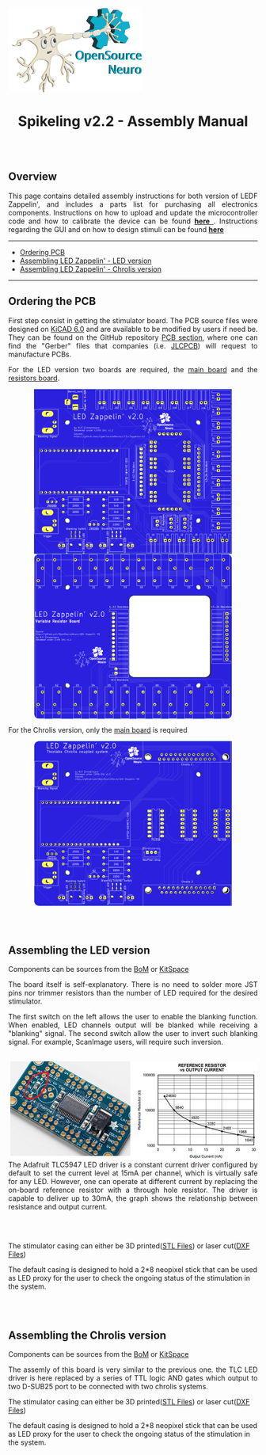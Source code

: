 <p align="left">
<img width="270" height="170" src="./Images/SpikyLogo.png">
</p>

<h1 align="center"> Spikeling v2.2 - Assembly Manual</h1></p>


<br></br>


## Overview

<p align="justify">
This page contains detailed assembly instructions for both version of LEDF Zappelin', and includes a parts list for purchasing all electronics components.
Instructions on how to upload and update the microcontroller code and how to calibrate the device can be found <a href="https://github.com/OpenSourceNeuro/LED-Zappelin-V2/blob/main/Installation_Manual.md"> <strong>here</strong> </a>.
Instructions regarding the GUI and on how to design stimuli can be found <a href="https://github.com/OpenSourceNeuro/LED-Zappelin-V2/blob/main/GUI_UserManual.md"><strong>here</strong></a>
</p>

***

- [Ordering PCB](#Ordering-the-PCB)
- [Assembling LED Zappelin' - LED version](#Assembling-the-LED-version)
- [Assembling LED Zappelin' - Chrolis version](#Programming-the-ESP32)

***

## Ordering the PCB

<p align="justify">
First step consist in getting the stimulator board.
The PCB source files were designed on <a href="http://kicad.org/">KiCAD 6.0</a> and are available to be modified by users if need be.
They can be found on the GitHub repository <a href="https://github.com/OpenSourceNeuro/LED-Zappelin-V2/tree/main/PCB">PCB section</a>, where one can find the "Gerber" files that companies (i.e. <a href="https://jlcpcb.com">JLCPCB</a>) will request to manufacture PCBs.
</p>

<p align="justify">
For the LED version two boards are required, the <a href="https://github.com/OpenSourceNeuro/LED-Zappelin-V2/tree/main/PCB/LED-Zappelin-V2">main board</a> and the <a href="https://github.com/OpenSourceNeuro/LED-Zappelin-V2/tree/main/PCB/LED-Zappelin-V2-ResistorBoard">resistors board</a>.
</p>

<p align="center">
<img align="center" src="./Images/PCB_LEDZap.png" width="400" height="333">
<img align="center" src="./Images/PCB_LEDZap-Resistors.png" width="400" height="333">
</p>

For the Chrolis version, only the <a href="https://github.com/OpenSourceNeuro/LED-Zappelin-V2/tree/main/PCB/LED-Zappelin-V2-Chrolis"> main board</a> is required

<p align="center">
<img align="center" src="./Images/PCB_LEDZap-Chrolis.png" width="400" height="333">
</p>

<br>
</br>

## Assembling the LED version

Components can be sources from the <a href="">BoM</a> or <a href="">KitSpace</a>

<p align="justify">
The board itself is self-explanatory. There is no need to solder more JST pins nor trimmer resistors than the number of LED required for the desired stimulator.
</p>

<p align="justify">
The first switch on the left allows the user to enable the blanking function. When enabled, LED channels output will be blanked while receiving a "blanking" signal. The second switch allow the user to invert such blanking signal. For example, ScanImage users, will require such inversion.
</p>

</br>

<img align="right" width="500" height="200" src="./Images/TLC-datasheet.png">
<p align="justify">
The Adafruit TLC5947 LED driver is a constant current driver configured by default to set the current level at 15mA per channel, which is virtually safe for any LED. However, one can operate at different current by replacing the on-board reference resistor with a through hole resistor. The driver is capable to deliver up to 30mA, the graph shows the relationship between resistance and output current.
</p>

<br></br>


The stimulator casing can either be 3D printed(<a href="https://github.com/OpenSourceNeuro/LED-Zappelin-V2/tree/main/Casing%20Files/LED-Zappelin%20V2/STL">STL Files</a>) or laser cut(<a href="https://github.com/OpenSourceNeuro/LED-Zappelin-V2/tree/main/Casing%20Files/LED-Zappelin%20V2/DXF">DXF Files</a>)

The default casing is designed to hold a 2*8 neopixel stick that can be used as LED proxy for the user to check the ongoing status of the stimulation in the system.

<br>
</br>


## Assembling the Chrolis version

Components can be sources from the <a href="">BoM</a> or <a href="">KitSpace</a>

<p align="justify">
The assemly of this board is very similar to the previous one. the TLC LED driver is here replaced by a series of TTL logic AND gates which output to two D-SUB25 port to be connected with two chrolis systems.
</p>


The stimulator casing can either be 3D printed(<a href="https://github.com/OpenSourceNeuro/LED-Zappelin-V2/tree/main/Casing%20Files/LED-Zappelin%20V2%20-%20Chrolis/STL">STL Files</a>) or laser cut(<a href="https://github.com/OpenSourceNeuro/LED-Zappelin-V2/tree/main/Casing%20Files/LED-Zappelin%20V2%20-%20Chrolis/DXF">DXF Files</a>)

The default casing is designed to hold a 2*8 neopixel stick that can be used as LED proxy for the user to check the ongoing status of the stimulation in the system.
